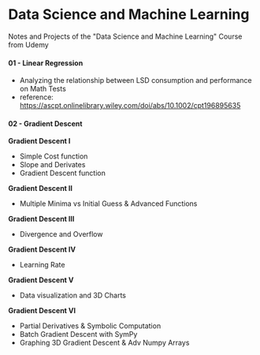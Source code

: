 # Data Science and Machine Learning
Notes and Projects of the "Data Science and Machine Learning" Course from Udemy

#### 01 - Linear Regression

- Analyzing the relationship between LSD consumption and performance on Math Tests
- reference: https://ascpt.onlinelibrary.wiley.com/doi/abs/10.1002/cpt196895635

#### 02 - Gradient Descent
**Gradient Descent I**
- Simple Cost function
- Slope and Derivates
- Gradient Descent function

**Gradient Descent II**
- Multiple Minima vs Initial Guess & Advanced Functions

**Gradient Descent III**
- Divergence and Overflow

**Gradient Descent IV**
- Learning Rate

**Gradient Descent V**
- Data visualization and 3D Charts

**Gradient Descent VI**
- Partial Derivatives & Symbolic Computation
- Batch Gradient Descent with SymPy
- Graphing 3D Gradient Descent & Adv Numpy Arrays
